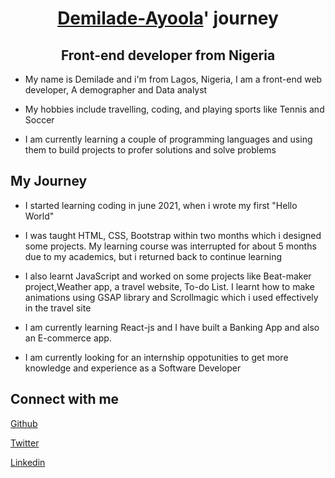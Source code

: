# <h1 align="center">[Demilade-Ayoola](https://github.com/Demilade-Ayoola)' journey</h1>
<h2 align="center">Front-end developer from Nigeria</h2>

- My name is Demilade and i'm from Lagos, Nigeria, I am a front-end web developer, A demographer and Data analyst

- My hobbies include travelling, coding, and playing sports like Tennis and Soccer

- I am currently learning a couple of programming languages and using them to build projects to profer solutions and solve problems

## My Journey
- I started learning coding in june 2021, when i wrote my first "Hello World"

- I was taught HTML, CSS, Bootstrap within two months which i designed some projects. My learning course was interrupted for about 5 months due to my academics, but i returned back to continue learning  

- I also learnt JavaScript and worked on some projects like Beat-maker project,Weather app, a travel website, To-do List. I learnt how to make animations using GSAP library and Scrollmagic which i used effectively in the travel site 

- I am currently learning React-js and I have built a Banking App and also an E-commerce app.

- I am currently looking for an internship oppotunities to get more knowledge and experience as a Software Developer

## Connect with me

[Github](https://github.com/Demilade-Ayoola)

[Twitter](https://twitter.com/dem_ilade)

[Linkedin](https://www.linkedin.com/in/demilade-ayoola-b22a88210)
